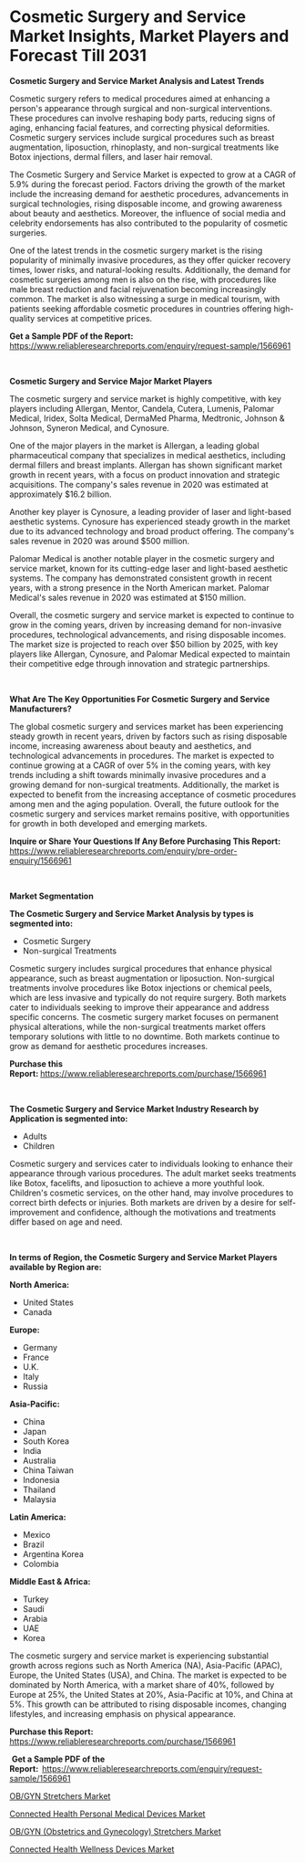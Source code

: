 <p><h1>Cosmetic Surgery and Service Market Insights, Market Players and Forecast Till 2031</h1></p><p><strong>Cosmetic Surgery and Service Market Analysis and Latest Trends</strong></p>
<p><p>Cosmetic surgery refers to medical procedures aimed at enhancing a person's appearance through surgical and non-surgical interventions. These procedures can involve reshaping body parts, reducing signs of aging, enhancing facial features, and correcting physical deformities. Cosmetic surgery services include surgical procedures such as breast augmentation, liposuction, rhinoplasty, and non-surgical treatments like Botox injections, dermal fillers, and laser hair removal.</p><p>The Cosmetic Surgery and Service Market is expected to grow at a CAGR of 5.9% during the forecast period. Factors driving the growth of the market include the increasing demand for aesthetic procedures, advancements in surgical technologies, rising disposable income, and growing awareness about beauty and aesthetics. Moreover, the influence of social media and celebrity endorsements has also contributed to the popularity of cosmetic surgeries.</p><p>One of the latest trends in the cosmetic surgery market is the rising popularity of minimally invasive procedures, as they offer quicker recovery times, lower risks, and natural-looking results. Additionally, the demand for cosmetic surgeries among men is also on the rise, with procedures like male breast reduction and facial rejuvenation becoming increasingly common. The market is also witnessing a surge in medical tourism, with patients seeking affordable cosmetic procedures in countries offering high-quality services at competitive prices.</p></p>
<p><strong>Get a Sample PDF of the Report:&nbsp;</strong> <a href="https://www.reliableresearchreports.com/enquiry/request-sample/1566961">https://www.reliableresearchreports.com/enquiry/request-sample/1566961</a></p>
<p>&nbsp;</p>
<p><strong>Cosmetic Surgery and Service Major Market Players</strong></p>
<p><p>The cosmetic surgery and service market is highly competitive, with key players including Allergan, Mentor, Candela, Cutera, Lumenis, Palomar Medical, Iridex, Solta Medical, DermaMed Pharma, Medtronic, Johnson & Johnson, Syneron Medical, and Cynosure.</p><p>One of the major players in the market is Allergan, a leading global pharmaceutical company that specializes in medical aesthetics, including dermal fillers and breast implants. Allergan has shown significant market growth in recent years, with a focus on product innovation and strategic acquisitions. The company's sales revenue in 2020 was estimated at approximately $16.2 billion.</p><p>Another key player is Cynosure, a leading provider of laser and light-based aesthetic systems. Cynosure has experienced steady growth in the market due to its advanced technology and broad product offering. The company's sales revenue in 2020 was around $500 million.</p><p>Palomar Medical is another notable player in the cosmetic surgery and service market, known for its cutting-edge laser and light-based aesthetic systems. The company has demonstrated consistent growth in recent years, with a strong presence in the North American market. Palomar Medical's sales revenue in 2020 was estimated at $150 million.</p><p>Overall, the cosmetic surgery and service market is expected to continue to grow in the coming years, driven by increasing demand for non-invasive procedures, technological advancements, and rising disposable incomes. The market size is projected to reach over $50 billion by 2025, with key players like Allergan, Cynosure, and Palomar Medical expected to maintain their competitive edge through innovation and strategic partnerships.</p></p>
<p>&nbsp;</p>
<p><strong>What Are The Key Opportunities For Cosmetic Surgery and Service Manufacturers?</strong></p>
<p><p>The global cosmetic surgery and services market has been experiencing steady growth in recent years, driven by factors such as rising disposable income, increasing awareness about beauty and aesthetics, and technological advancements in procedures. The market is expected to continue growing at a CAGR of over 5% in the coming years, with key trends including a shift towards minimally invasive procedures and a growing demand for non-surgical treatments. Additionally, the market is expected to benefit from the increasing acceptance of cosmetic procedures among men and the aging population. Overall, the future outlook for the cosmetic surgery and services market remains positive, with opportunities for growth in both developed and emerging markets.</p></p>
<p><strong>Inquire or Share Your Questions If Any Before Purchasing This Report:</strong> <a href="https://www.reliableresearchreports.com/enquiry/pre-order-enquiry/1566961">https://www.reliableresearchreports.com/enquiry/pre-order-enquiry/1566961</a></p>
<p>&nbsp;</p>
<p><strong>Market Segmentation</strong></p>
<p><strong>The Cosmetic Surgery and Service Market Analysis by types is segmented into:</strong></p>
<p><ul><li>Cosmetic Surgery</li><li>Non-surgical Treatments</li></ul></p>
<p><p>Cosmetic surgery includes surgical procedures that enhance physical appearance, such as breast augmentation or liposuction. Non-surgical treatments involve procedures like Botox injections or chemical peels, which are less invasive and typically do not require surgery. Both markets cater to individuals seeking to improve their appearance and address specific concerns. The cosmetic surgery market focuses on permanent physical alterations, while the non-surgical treatments market offers temporary solutions with little to no downtime. Both markets continue to grow as demand for aesthetic procedures increases.</p></p>
<p><strong>Purchase this Report:&nbsp;</strong><a href="https://www.reliableresearchreports.com/purchase/1566961">https://www.reliableresearchreports.com/purchase/1566961</a></p>
<p>&nbsp;</p>
<p><strong>The Cosmetic Surgery and Service Market Industry Research by Application is segmented into:</strong></p>
<p><ul><li>Adults</li><li>Children</li></ul></p>
<p><p>Cosmetic surgery and services cater to individuals looking to enhance their appearance through various procedures. The adult market seeks treatments like Botox, facelifts, and liposuction to achieve a more youthful look. Children's cosmetic services, on the other hand, may involve procedures to correct birth defects or injuries. Both markets are driven by a desire for self-improvement and confidence, although the motivations and treatments differ based on age and need.</p></p>
<p>&nbsp;</p>
<p><strong>In terms of Region, the Cosmetic Surgery and Service Market Players available by Region are:</strong></p>
<p>
    <p> <strong> North America: </strong>
        <ul>
            <li>United States</li>
            <li>Canada</li>
        </ul>
        </p> 
    <p> <strong> Europe: </strong>
        <ul>
            <li>Germany</li>
            <li>France</li>
            <li>U.K.</li>
            <li>Italy</li>
            <li>Russia</li>
        </ul>
        </p> 
    <p> <strong> Asia-Pacific: </strong>
        <ul>
            <li>China</li>
            <li>Japan</li>
            <li>South Korea</li>
            <li>India</li>
            <li>Australia</li>
            <li>China Taiwan</li>
            <li>Indonesia</li>
            <li>Thailand</li>
            <li>Malaysia</li>
        </ul>
        </p> 
    <p> <strong> Latin America: </strong>
        <ul>
            <li>Mexico</li>
            <li>Brazil</li>
            <li>Argentina Korea</li>
            <li>Colombia</li>
        </ul>
        </p> 
    <p> <strong> Middle East & Africa: </strong>
        <ul>
            <li>Turkey</li>
            <li>Saudi</li>
            <li>Arabia</li>
            <li>UAE</li>
            <li>Korea</li>
        </ul>
    </p>
    </p>
<p><p>The cosmetic surgery and service market is experiencing substantial growth across regions such as North America (NA), Asia-Pacific (APAC), Europe, the United States (USA), and China. The market is expected to be dominated by North America, with a market share of 40%, followed by Europe at 25%, the United States at 20%, Asia-Pacific at 10%, and China at 5%. This growth can be attributed to rising disposable incomes, changing lifestyles, and increasing emphasis on physical appearance.</p></p>
<p><strong>Purchase this Report: </strong><a href="https://www.reliableresearchreports.com/purchase/1566961">https://www.reliableresearchreports.com/purchase/1566961</a></p>
<p>&nbsp;<strong>Get a Sample PDF of the Report:&nbsp;&nbsp;</strong><a href="https://www.reliableresearchreports.com/enquiry/request-sample/1566961">https://www.reliableresearchreports.com/enquiry/request-sample/1566961</a></p>
<p><strong></strong></p>
<p><p><a href="https://github.com/julyju69/Market-Research-Report-List-1/blob/main/obgyn-stretchers-market.md">OB/GYN Stretchers Market</a></p><p><a href="https://github.com/kosella/Market-Research-Report-List-1/blob/main/connected-health-personal-medical-devices-market.md">Connected Health Personal Medical Devices Market</a></p><p><a href="https://github.com/nathandecarvalho/Market-Research-Report-List-1/blob/main/obgyn-obstetrics-and-gynecology-stretchers-market.md">OB/GYN (Obstetrics and Gynecology) Stretchers Market</a></p><p><a href="https://github.com/kufem1/Market-Research-Report-List-1/blob/main/connected-health-wellness-devices-market.md">Connected Health Wellness Devices Market</a></p></p>